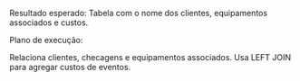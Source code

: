 Resultado esperado: Tabela com o nome dos clientes, equipamentos associados e custos.

Plano de execução:

Relaciona clientes, checagens e equipamentos associados.
Usa LEFT JOIN para agregar custos de eventos.
